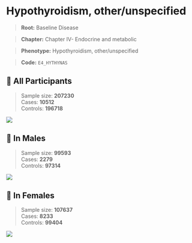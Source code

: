 # Hypothyroidism, other/unspecified

> **Root:** Baseline Disease  

> **Chapter:** Chapter IV- Endocrine and metabolic  

> **Phenotype:** Hypothyroidism, other/unspecified  

> **Code:** `E4_HYTHYNAS`

## 🧪 All Participants  
> Sample size: **207230**  
> Cases: **10512**  
> Controls: **196718**
<img src="/Disease/Figures/ALL/Incidence/E4_HYTHYNAS.png"/>
<CsvTable src="/Disease/Data/ALL/Incidence/COX_E4_HYTHYNAS.csv" label="🔍 View full results" />

## 👨 In Males  
> Sample size: **99593**  
> Cases: **2279**  
> Controls: **97314**
<img src="/Disease/Figures/Male/Incidence/E4_HYTHYNAS.png"/>
<CsvTable src="/Disease/Data/Male/Incidence/COX_E4_HYTHYNAS.csv" label="🔍 View full results" />

## 👩 In Females  
> Sample size: **107637**  
> Cases: **8233**  
> Controls: **99404**
<img src="/Disease/Figures/Female/Incidence/E4_HYTHYNAS.png"/>
<CsvTable src="/Disease/Data/Female/Incidence/COX_E4_HYTHYNAS.csv" label="🔍 View full results" />
